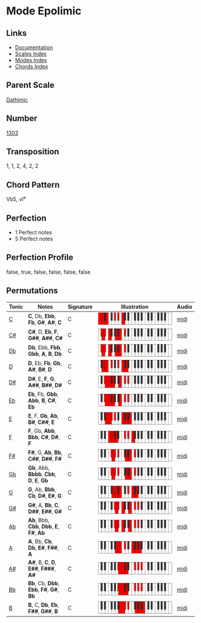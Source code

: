 # Mode Epolimic

## Links

- [Documentation](README.md)
- [Scales Index](Scales.md)
- [Modes Index](Modes.md)
- [Chords Index](Chords.md)

## Parent Scale

[Dathimic](ScaleDathimic.md)

## Number

[1303](https://ianring.com/musictheory/scales/1303)

## Transposition

1, 1, 2, 4, 2, 2

## Chord Pattern

Vb5, vi⁰

## Perfection

- 1 Perfect notes
- 5 Perfect notes

## Perfection Profile

false, true, false, false, false, false

## Permutations

| Tonic | Notes | Signature | Illustration | Audio |
|-------|-------|-----------|--------------|-------|
| [C](ModeCNaturalEpolimic.md) | **C**, Db, **Ebb**, **Fb**, **G#**, **A#**, **C** | C | ![CNaturalEpolimic](ModeCNaturalEpolimic.png) | [midi](https://github.com/edipermadi/music/blob/main/docs/ModeCNaturalEpolimic.mid?raw=true) |
| [C#](ModeCSharpEpolimic.md) | **C#**, D, **Eb**, **F**, **G##**, **A##**, **C#** | C | ![CSharpEpolimic](ModeCSharpEpolimic.png) | [midi](https://github.com/edipermadi/music/blob/main/docs/ModeCSharpEpolimic.mid?raw=true) |
| [Db](ModeDFlatEpolimic.md) | **Db**, Ebb, **Fbb**, **Gbb**, **A**, **B**, **Db** | C | ![DFlatEpolimic](ModeDFlatEpolimic.png) | [midi](https://github.com/edipermadi/music/blob/main/docs/ModeDFlatEpolimic.mid?raw=true) |
| [D](ModeDNaturalEpolimic.md) | **D**, Eb, **Fb**, **Gb**, **A#**, **B#**, **D** | C | ![DNaturalEpolimic](ModeDNaturalEpolimic.png) | [midi](https://github.com/edipermadi/music/blob/main/docs/ModeDNaturalEpolimic.mid?raw=true) |
| [D#](ModeDSharpEpolimic.md) | **D#**, E, **F**, **G**, **A##**, **B##**, **D#** | C | ![DSharpEpolimic](ModeDSharpEpolimic.png) | [midi](https://github.com/edipermadi/music/blob/main/docs/ModeDSharpEpolimic.mid?raw=true) |
| [Eb](ModeEFlatEpolimic.md) | **Eb**, Fb, **Gbb**, **Abb**, **B**, **C#**, **Eb** | C | ![EFlatEpolimic](ModeEFlatEpolimic.png) | [midi](https://github.com/edipermadi/music/blob/main/docs/ModeEFlatEpolimic.mid?raw=true) |
| [E](ModeENaturalEpolimic.md) | **E**, F, **Gb**, **Ab**, **B#**, **C##**, **E** | C | ![ENaturalEpolimic](ModeENaturalEpolimic.png) | [midi](https://github.com/edipermadi/music/blob/main/docs/ModeENaturalEpolimic.mid?raw=true) |
| [F](ModeFNaturalEpolimic.md) | **F**, Gb, **Abb**, **Bbb**, **C#**, **D#**, **F** | C | ![FNaturalEpolimic](ModeFNaturalEpolimic.png) | [midi](https://github.com/edipermadi/music/blob/main/docs/ModeFNaturalEpolimic.mid?raw=true) |
| [F#](ModeFSharpEpolimic.md) | **F#**, G, **Ab**, **Bb**, **C##**, **D##**, **F#** | C | ![FSharpEpolimic](ModeFSharpEpolimic.png) | [midi](https://github.com/edipermadi/music/blob/main/docs/ModeFSharpEpolimic.mid?raw=true) |
| [Gb](ModeGFlatEpolimic.md) | **Gb**, Abb, **Bbbb**, **Cbb**, **D**, **E**, **Gb** | C | ![GFlatEpolimic](ModeGFlatEpolimic.png) | [midi](https://github.com/edipermadi/music/blob/main/docs/ModeGFlatEpolimic.mid?raw=true) |
| [G](ModeGNaturalEpolimic.md) | **G**, Ab, **Bbb**, **Cb**, **D#**, **E#**, **G** | C | ![GNaturalEpolimic](ModeGNaturalEpolimic.png) | [midi](https://github.com/edipermadi/music/blob/main/docs/ModeGNaturalEpolimic.mid?raw=true) |
| [G#](ModeGSharpEpolimic.md) | **G#**, A, **Bb**, **C**, **D##**, **E##**, **G#** | C | ![GSharpEpolimic](ModeGSharpEpolimic.png) | [midi](https://github.com/edipermadi/music/blob/main/docs/ModeGSharpEpolimic.mid?raw=true) |
| [Ab](ModeAFlatEpolimic.md) | **Ab**, Bbb, **Cbb**, **Dbb**, **E**, **F#**, **Ab** | C | ![AFlatEpolimic](ModeAFlatEpolimic.png) | [midi](https://github.com/edipermadi/music/blob/main/docs/ModeAFlatEpolimic.mid?raw=true) |
| [A](ModeANaturalEpolimic.md) | **A**, Bb, **Cb**, **Db**, **E#**, **F##**, **A** | C | ![ANaturalEpolimic](ModeANaturalEpolimic.png) | [midi](https://github.com/edipermadi/music/blob/main/docs/ModeANaturalEpolimic.mid?raw=true) |
| [A#](ModeASharpEpolimic.md) | **A#**, B, **C**, **D**, **E##**, **F###**, **A#** | C | ![ASharpEpolimic](ModeASharpEpolimic.png) | [midi](https://github.com/edipermadi/music/blob/main/docs/ModeASharpEpolimic.mid?raw=true) |
| [Bb](ModeBFlatEpolimic.md) | **Bb**, Cb, **Dbb**, **Ebb**, **F#**, **G#**, **Bb** | C | ![BFlatEpolimic](ModeBFlatEpolimic.png) | [midi](https://github.com/edipermadi/music/blob/main/docs/ModeBFlatEpolimic.mid?raw=true) |
| [B](ModeBNaturalEpolimic.md) | **B**, C, **Db**, **Eb**, **F##**, **G##**, **B** | C | ![BNaturalEpolimic](ModeBNaturalEpolimic.png) | [midi](https://github.com/edipermadi/music/blob/main/docs/ModeBNaturalEpolimic.mid?raw=true) |
